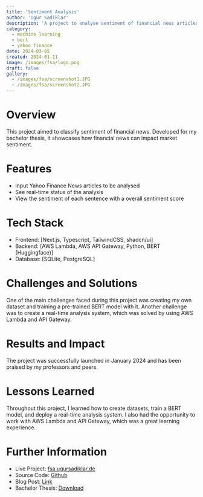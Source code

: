 ```yaml
---
title: 'Sentiment Analysis'
author: 'Ugur Sadiklar'
description: 'A project to analyse sentiment of financial news articles'
category:
  - machine learning
  - bert
  - yahoo finance
date: 2024-03-05
created: 2024-01-11
image: /images/fsa/logo.png
draft: false
gallery:
  - /images/fsa/screenshot1.JPG
  - /images/fsa/screenshot2.JPG
---
```


# Overview

This project aimed to classify sentiment of financial news. Developed for my bachelor thesis, it showcases how financial news can impact market sentiment.

# Features

- Input Yahoo Finance News articles to be analysed
- See real-time status of the analysis
- View the sentiment of each sentence with a overall sentiment score

# Tech Stack

- Frontend: [Next.js, Typescript, TailwindCSS, shadcn/ui]
- Backend: [AWS Lambda, AWS API Gateway, Python, BERT (Huggingface)]
- Database: [SQLite, PostgreSQL]

# Challenges and Solutions

One of the main challenges faced during this project was creating my own dataset and training a pre-trained BERT model with it. Another challenge was to create a real-time analysis system, which was solved by using AWS Lambda and API Gateway.

# Results and Impact

The project was successfully launched in January 2024 and has been praised by my professors and peers.

# Lessons Learned

Throughout this project, I learned how to create datasets, train a BERT model, and deploy a real-time analysis system.
I also had the opportunity to work with AWS Lambda and API Gateway, which was a great learning experience.

# Further Information

- Live Project: [fsa.ugursadiklar.de](http://fsa.ugursadiklar.de)
- Source Code: [Github](https://github.com/ugur-sa/financial-sentiment-analysis)
- Blog Post: [Link](https://ugursadiklar.de/posts/howicreatedafinancialdatasetandtrainedbertonit)
- Bachelor Thesis: [Download](https://drive.google.com/file/d/1dH77l-xSdNMQszY1dAyKtiSdjhFBG7-F/view?usp=drive_link)
